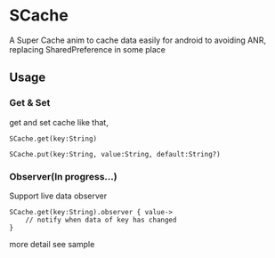 # SCache
A Super Cache anim to cache data easily for android to avoiding ANR, replacing SharedPreference in some place

## Usage
### Get & Set
get and set cache like that,

    SCache.get(key:String)

    SCache.put(key:String, value:String, default:String?)

### Observer(In progress...)
Support live data observer

    SCache.get(key:String).observer { value->
        // notify when data of key has changed 
    }

more detail see sample


